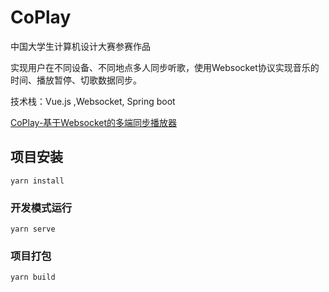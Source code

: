 # CoPlay

中国大学生计算机设计大赛参赛作品

实现用户在不同设备、不同地点多人同步听歌，使用Websocket协议实现音乐的时间、播放暂停、切歌数据同步。

技术栈：Vue.js ,Websocket, Spring boot

[CoPlay-基于Websocket的多端同步播放器](http://tenss.cn:8082)

## 项目安装
```
yarn install
```

### 开发模式运行
```
yarn serve
```

### 项目打包
```
yarn build
```
